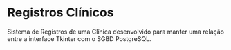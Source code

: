 # Registros Clínicos 
Sistema de Registros de uma Clínica desenvolvido para manter uma relação entre a interface Tkinter com o SGBD PostgreSQL.
